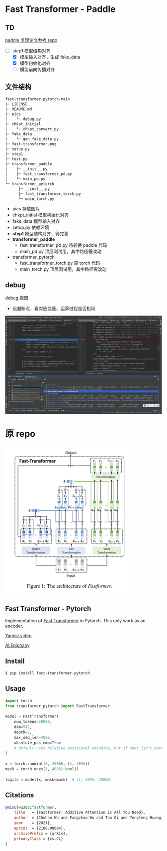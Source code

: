 # Fast Transformer - Paddle

## TD

[paddle 复现论文参考 repo](https://github.com/PaddlePaddle/models/blob/develop/docs/ThesisReproduction_CV.md)

- [ ] step1 模型结构对齐
  - [x] 模型输入对齐，生成 fake_data
  - [x] 模型初始化对齐
  - [ ] 模型前向传播对齐

## 文件结构

```
fast-transformer-pytorch-main
├─ LICENSE
├─ README.md
├─ pics
│    └─ debug.py
├─ chkpt_initial
│    └─ chkpt_convert.py
├─ fake_data
│    └─ gen_fake_data.py
├─ fast-transformer.png
├─ setup.py
├─ step1
├─ test.py
├─ transformer_paddle
│    ├─ __init__.py
│    ├─ fast_transformer_pd.py
│    └─ main_pd.py
└─ transformer_pytorch
      ├─ __init__.py
      ├─ fast_transformer_torch.py
      └─ main_torch.py
```

- pics 存放图片
- chkpt_initial 模型初始化对齐
- fake_data 模型输入对齐
- setup.py 依赖环境
- **step1** 模型结构对齐，待完善
- **transformer_paddle** 
  - fast_transformer_pd.py 待转换 paddle 代码
  - main_pd.py 顶层测试用，其中路径需改动
- transformer_pytorch 
  - fast_transformer_torch.py 原 torch 代码
  - main_torch.py 顶层测试用，其中路径需改动

## debug

debug 视图

- 设置断点，看对应变量、运算过程是否相同

![debug](pics/debug.png)

# 原 repo

<img src="./fast-transformer.png" width="400px"></img>

## Fast Transformer - Pytorch

Implementation of <a href="https://arxiv.org/abs/2108.09084">Fast Transformer</a> in Pytorch. This only work as an encoder.

<a href="https://www.youtube.com/watch?v=qgUegkefocg">Yannic video</a>

<a href="https://www.youtube.com/watch?v=Ich5TIvdYRE">AI Epiphany</a>

## Install

```bash
$ pip install fast-transformer-pytorch
```

## Usage

```python
import torch
from transformer_pytorch import FastTransformer

model = FastTransformer(
    num_tokens=20000,
    dim=512,
    depth=2,
    max_seq_len=4096,
    absolute_pos_emb=True
    # default uses relative positional encoding, but if that isn't working, then turn on absolute positional embedding by setting this to True
)

x = torch.randint(0, 20000, (1, 4096))
mask = torch.ones(1, 4096).bool()

logits = model(x, mask=mask)  # (1, 4096, 20000)
```

## Citations

```bibtex
@misc{wu2021fastformer,
    title   = {Fastformer: Additive Attention is All You Need}, 
    author  = {Chuhan Wu and Fangzhao Wu and Tao Qi and Yongfeng Huang},
    year    = {2021},
    eprint  = {2108.09084},
    archivePrefix = {arXiv},
    primaryClass = {cs.CL}
}
```
